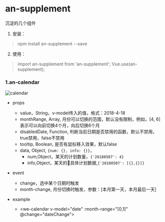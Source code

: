 # an-supplement

沉淀的几个组件
1. 安装：
>npm install an-supplement --save
2. 使用：
>import an-supplement from 'an-supplement';
>Vue.use(an-supplement);

### 1.an-calendar
![calendar](https://note.youdao.com/yws/public/resource/df2728de28e354614e00db582f127ad4/xmlnote/535FA491D5E542B78EF9510C134CC60B/1333)
* props
  * value，String，v-model传入的值，格式：2018-4-18
  * monthRange, Array, 月份可以切换的范围，默认没有限制，例如，[4, 6]表示可以向前切换4个月，向后切换6个月
  * disabledDate, Function, 判断当前日期是否禁用的函数，默认不禁用，true禁用，false不禁用
  * tooltip, Boolean, 是否有鼠标移入效果，默认false
  * data, Object, `{num: {}, info: {}}`，
    * num,Object，某天的计划数量，`{'20180507': 4}`
    * info,Object，某天的具体计划数据,`{'20180507': [{},{}]}`

* event
  * change，选中某个日期时触发
  * month-change, 月份切换时触发，参数：[本月第一天，本月最后一天]

* example
  * <we-calendar v-model="date" :month-range="[0,1]" @change="dateChange"></we-calendar>